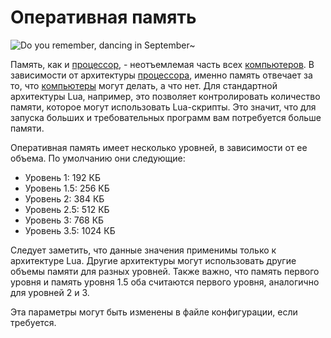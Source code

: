 # Оперативная память

![Do you remember, dancing in September~](oredict:opencomputers:ram1)

Память, как и [процессор](cpu1.md), - неотъемлемая часть всех [компьютеров](../general/computer.md). В зависимости от архитектуры [процессора](cpu1.md), именно память отвечает за то, что [компьютеры](../general/computer.md) могут делать, а что нет. Для стандартной архитектуры Lua, например, это позволяет контролировать количество памяти, которое могут использовать Lua-скрипты. Это значит, что для запуска больших и требовательных программ вам потребуется больше памяти.

Оперативная память имеет несколько уровней, в зависимости от ее объема. По умолчанию они следующие:
- Уровень 1: 192 КБ
- Уровень 1.5: 256 КБ
- Уровень 2: 384 КБ
- Уровень 2.5: 512 КБ
- Уровень 3: 768 КБ
- Уровень 3.5: 1024 КБ

Следует заметить, что данные значения применимы только к архитектуре Lua. Другие архитектуры могут использовать другие объемы памяти для разных уровней. Также важно, что память первого уровня и память уровня 1.5 оба считаются первого уровня, аналогично для уровней 2 и 3.

Эта параметры могут быть изменены в файле конфигурации, если требуется.
